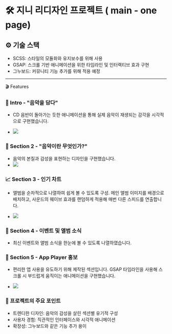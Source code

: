 # 🛠 지니 리디자인 프로젝트 ( main - one page)

## ⚙️ 기술 스택
- SCSS: 스타일의 모듈화와 유지보수를 위해 사용
- GSAP: 스크롤 기반 애니메이션을 위한 타임라인 및 인터랙티브 효과 구현
- 그누보드: 커뮤니티 기능 추가를 위해 적용 예정
---

🎬 Features

### 🎵 Intro - "음악을 담다"
- CD 음반이 돌아가는 듯한 애니메이션을 통해 실제 음악이 재생되는 감각을 시각적으로 구현했습니다.

- <img src="https://github.com/user-attachments/assets/0a5e0f9a-88fc-4316-8be9-5648e48adc70">

### 🎼 Section 2 - "음악이란 무엇인가?"
- 음악의 본질과 감성을 표현하는 디자인을 구현했습니다.
- <img src="https://github.com/user-attachments/assets/38e04896-e140-475b-a212-6c5065f8b6d6">

### 📈 Section 3 - 인기 차트
- 앨범을 순차적으로 나열하여 쉽게 볼 수 있도록 구성. 메인 앨범 이미지를 배경으로 배치하고, 사운드의 웨이브 효과를 랜덤하게 적용해 매번 다른 스피드를 연출합니다.

- <img src="https://github.com/user-attachments/assets/3eb69ce7-5cb6-4708-a9ba-5a2817349070">

### 📅 Section 4 - 이벤트 및 앨범 소식
- 최신 이벤트와 앨범 소식을 한눈에 볼 수 있도록 나열하였습니다.



### 📲 Section 5 - App Player 홍보
- 편리한 앱 사용을 유도하기 위해 제작된 섹션입니다. GSAP 타임라인을 사용해 스크롤 시 부드럽게 움직이는 애니메이션을 구현했습니다.

-  <img src="https://github.com/user-attachments/assets/4614b852-2119-4f9b-a0ed-4c3effbb4f05">

### 🎉 프로젝트의 주요 포인트
- 트렌디한 디자인: 음악의 감성을 살린 섹션별 유기적 구성
- 사용자 경험: 직관적인 인터페이스와 시각적 애니메이션
- 확장성: 그누보드와 같은 기능 추가 용이
